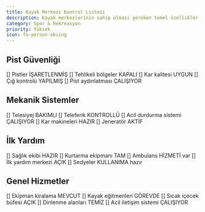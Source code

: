 ```yaml
---
title: Kayak Merkezi Kontrol Listesi
description: Kayak merkezlerinin sahip olması gereken temel özellikler
category: Spor & Rekreasyon
priority: Yüksek
icon: fa-person-skiing
---
```


## Pist Güvenliği

[] Pistler İŞARETLENMİŞ
[] Tehlikeli bölgeler KAPALI
[] Kar kalitesi UYGUN
[] Çığ kontrolü YAPILMIŞ
[] Pist aydınlatması ÇALIŞIYOR

## Mekanik Sistemler

[] Telesiyej BAKIMLI
[] Teleferik KONTROLLÜ
[] Acil durdurma sistemi ÇALIŞIYOR
[] Kar makineleri HAZIR
[] Jeneratör AKTİF

## İlk Yardım

[] Sağlık ekibi HAZIR
[] Kurtarma ekipmanı TAM
[] Ambulans HİZMETİ var
[] İlk yardım merkezi AÇIK
[] Sedyeler KULLANIMA hazır

## Genel Hizmetler

[] Ekipman kiralama MEVCUT
[] Kayak eğitmenleri GÖREVDE
[] Sıcak içecek büfesi AÇIK
[] Dinlenme alanları TEMİZ
[] Acil iletişim sistemi ÇALIŞIYOR

